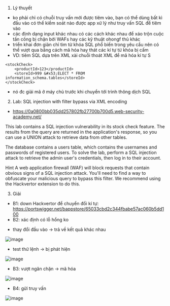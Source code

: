 1. Lý thuyết<br>
- ko phải chỉ có chuỗi truy vấn mới được tiêm vào, bạn có thể dùng bất kì đầu vào có thể kiểm soát nào được app xử lý như truy vấn SQL để tiêm vào
- các định dạng input khác nhau có các cách khác nhau để xáo trộn cuộc tấn công bị chặn bởi WAFs hay các kỹ thuật ohongf thủ khác
- triển khai đơn giản chỉ tìm từ khóa SQL phổ biến trong yêu cầu nên có thể vượt qua bằng cách mã hóa hay thát các kí tự từ khóa bị cấm
- VD: tiêm SQL dựa trên XML xài chuỗi thoát XML để mã hóa kí tự S<br>
```
<stockCheck>
    <productId>123</productId>
    <storeId>999 &#x53;ELECT * FROM information_schema.tables</storeId>
</stockCheck>
```
- nó đc giải mã ở máy chủ trước khi chuyển tới trình thông dịch SQL<br>

2. Lab: SQL injection with filter bypass via XML encoding<br>
- https://0a0800bb035dd257802fb27700b700d5.web-security-academy.net/<br>

This lab contains a SQL injection vulnerability in its stock check feature. The results from the query are returned in the application's response, so you can use a UNION attack to retrieve data from other tables.

The database contains a users table, which contains the usernames and passwords of registered users. To solve the lab, perform a SQL injection attack to retrieve the admin user's credentials, then log in to their account.

 Hint
A web application firewall (WAF) will block requests that contain obvious signs of a SQL injection attack. You'll need to find a way to obfuscate your malicious query to bypass this filter. We recommend using the Hackvertor extension to do this.<br>

3. Giải<br>
- B1: down Hackvertor để chuyển đổi kí tự: https://portswigger.net/bappstore/65033cbd2c344fbabe57ac060b5dd100
- B2: xác định có lỗ hổng ko<br>

+ thay đổi đầu vào -> trả về kết quả khác nhau<br>

![image](https://github.com/bangngoc116/SQL-Injection-/assets/127403046/2a98d28c-00ac-439e-ba25-36443ab47643)<br>

+ test thử lệnh -> bị phát hiện<br>

![image](https://github.com/bangngoc116/SQL-Injection-/assets/127403046/f50ab444-f90b-442a-8890-bf5e14f3f8fc)<br>

- B3: vượt ngăn chặn -> mã hóa<br>

![image](https://github.com/bangngoc116/SQL-Injection-/assets/127403046/33524e28-7fca-4b28-9718-b677831cc391)<br>

- B4: gửi truy vấn<br>

![image](https://github.com/bangngoc116/SQL-Injection-/assets/127403046/2d9ebe95-b3e5-49f5-adf1-33ce1d3fe2b7)<br>




